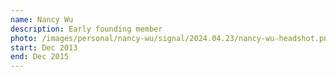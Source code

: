 ```yaml
---
name: Nancy Wu
description: Early founding member
photo: /images/personal/nancy-wu/signal/2024.04.23/nancy-wu-headshot.png
start: Dec 2013
end: Dec 2015
---
```

